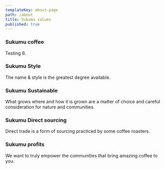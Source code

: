 ```yaml
---
templateKey: about-page
path: /about
title: Sukumu values
published: true
---
```

### Sukumu coffee
Testing 8.

### Sukumu Style
The name & style is the greatest degree available.

### Sukumu Sustainable
What grows where and how it is grown are a matter of choice and careful consideration for nature and communities.

### Sukumu Direct sourcing
Direct trade is a form of sourcing practiced by some coffee roasters. 

### Sukumu profits
We want to truly empower the communities that bring amazing coffee to you.
